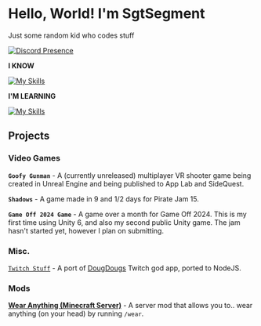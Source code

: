 # Hello, World! I'm SgtSegment
Just some random kid who codes stuff

[![Discord Presence](https://lanyard.cnrad.dev/api/1346945219886579753?showDisplayName=true&idleMessage=I%27m%20currently%20being%20lazy%F0%9F%98%8E)](https://discord.com/users/1277764827439431860)

**I KNOW**

[![My Skills](https://skillicons.dev/icons?i=cs,js,ts,haxe,html,css,lua,unity,unreal,blender,python)](https://discord.com/users/1277764827439431860)

**I'M LEARNING**

[![My Skills](https://skillicons.dev/icons?i=cpp)](https://discord.com/users/1277764827439431860)

## Projects
### Video Games
**`Goofy Gunman`** - A (currently unreleased) multiplayer VR shooter game being created in Unreal Engine and being published to App Lab and SideQuest.

**`Shadows`** - A game made in 9 and 1/2 days for Pirate Jam 15.

**`Game Off 2024 Game`** - A game over a month for Game Off 2024. This is my first time using Unity 6, and also my second public Unity game. The jam hasn't started yet, however I plan on submitting.
### Misc.
[`Twitch Stuff`](https://github.com/SgtSegment/twitch-stuff) - A port of [DougDougs](https://twitch.tv/dougdoug) Twitch god app, ported to NodeJS.
### Mods
**[Wear Anything (Minecraft Server)](https://github.com/SgtSegment/WearAnythingMC)** - A server mod that allows you to.. wear anything (on your head) by running `/wear`.
<!---
SgtSegment/SgtSegment is a ✨ special ✨ repository because its `README.md` (this file) appears on your GitHub profile.
You can click the Preview link to take a look at your changes.
--->
